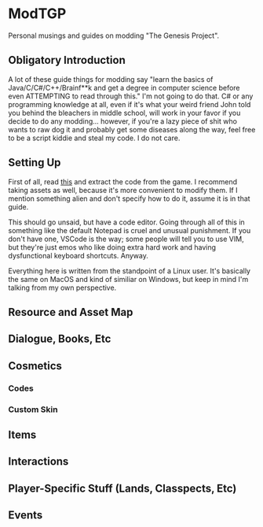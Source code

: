 # ModTGP
Personal musings and guides on modding "The Genesis Project".

## Obligatory Introduction
A lot of these guide things for modding say "learn the basics of Java/C/C#/C++/Brainf\*\*k and get a degree in computer science before even ATTEMPTING to read through this." I'm not going to do that. C# or any programming knowledge at all, even if it's what your weird friend John told you behind the bleachers in middle school, will work in your favor if you decide to do any modding... however, if you're a lazy piece of shit who wants to raw dog it and probably get some diseases along the way, feel free to be a script kiddie and steal my code. I do not care.

## Setting Up
First of all, read [this](https://github.com/imadr/Unity-game-hacking) and extract the code from the game. I recommend taking assets as well, because it's more convenient to modify them. If I mention something alien and don't specify how to do it, assume it is in that guide.

This should go unsaid, but have a code editor. Going through all of this in something like the default Notepad is cruel and unusual punishment. If you don't have one, VSCode is the way; some people will tell you to use VIM, but they're just emos who like doing extra hard work and having dysfunctional keyboard shortcuts. Anyway.

Everything here is written from the standpoint of a Linux user. It's basically the same on MacOS and kind of similiar on Windows, but keep in mind I'm talking from my own perspective.

## Resource and Asset Map

## Dialogue, Books, Etc

## Cosmetics
### Codes
### Custom Skin

## Items

## Interactions

## Player-Specific Stuff (Lands, Classpects, Etc)

## Events
